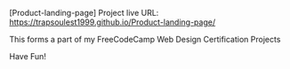 [Product-landing-page]
Project live URL: https://trapsoulest1999.github.io/Product-landing-page/

This forms a part of my FreeCodeCamp Web Design Certification Projects

Have Fun!
